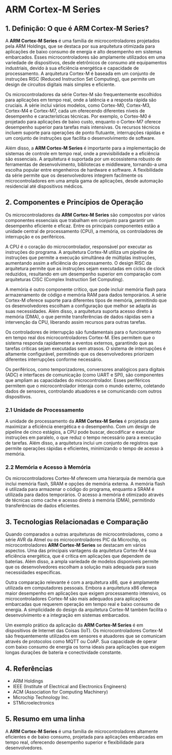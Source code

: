 # ARM Cortex-M Series

## 1. Definição: O que é **ARM Cortex-M Series**?
A **ARM Cortex-M Series** é uma família de microcontroladores projetados pela ARM Holdings, que se destaca por sua arquitetura otimizada para aplicações de baixo consumo de energia e alto desempenho em sistemas embarcados. Esses microcontroladores são amplamente utilizados em uma variedade de dispositivos, desde eletrônicos de consumo até equipamentos industriais, devido à sua eficiência energética e capacidade de processamento. A arquitetura Cortex-M é baseada em um conjunto de instruções RISC (Reduced Instruction Set Computing), que permite um design de circuitos digitais mais simples e eficiente.

Os microcontroladores da série Cortex-M são frequentemente escolhidos para aplicações em tempo real, onde a latência e a resposta rápida são cruciais. A série inclui vários modelos, como Cortex-M0, Cortex-M3, Cortex-M4 e Cortex-M7, cada um oferecendo diferentes níveis de desempenho e características técnicas. Por exemplo, o Cortex-M0 é projetado para aplicações de baixo custo, enquanto o Cortex-M7 oferece desempenho superior para tarefas mais intensivas. Os recursos técnicos incluem suporte para operações de ponto flutuante, interrupções rápidas e um conjunto de instruções que facilita o desenvolvimento de software.

Além disso, a **ARM Cortex-M Series** é importante para a implementação de sistemas de controle em tempo real, onde a previsibilidade e a eficiência são essenciais. A arquitetura é suportada por um ecossistema robusto de ferramentas de desenvolvimento, bibliotecas e middleware, tornando-a uma escolha popular entre engenheiros de hardware e software. A flexibilidade da série permite que os desenvolvedores integrem facilmente os microcontroladores em uma ampla gama de aplicações, desde automação residencial até dispositivos médicos.

## 2. Componentes e Princípios de Operação
Os microcontroladores da **ARM Cortex-M Series** são compostos por vários componentes essenciais que trabalham em conjunto para garantir um desempenho eficiente e eficaz. Entre os principais componentes estão a unidade central de processamento (CPU), a memória, os controladores de interrupção e os periféricos.

A CPU é o coração do microcontrolador, responsável por executar as instruções do programa. A arquitetura Cortex-M utiliza um pipeline de instruções que permite a execução simultânea de múltiplas instruções, aumentando assim a eficiência do processamento. O design RISC da arquitetura permite que as instruções sejam executadas em ciclos de clock reduzidos, resultando em um desempenho superior em comparação com arquiteturas CISC (Complex Instruction Set Computing).

A memória é outro componente crítico, que pode incluir memória flash para armazenamento de código e memória RAM para dados temporários. A série Cortex-M oferece suporte para diferentes tipos de memória, permitindo que os desenvolvedores escolham a configuração que melhor se adapta às suas necessidades. Além disso, a arquitetura suporta acesso direto à memória (DMA), o que permite transferências de dados rápidas sem a intervenção da CPU, liberando assim recursos para outras tarefas.

Os controladores de interrupção são fundamentais para o funcionamento em tempo real dos microcontroladores Cortex-M. Eles permitem que o sistema responda rapidamente a eventos externos, garantindo que as tarefas críticas sejam executadas sem atrasos. O sistema de interrupções é altamente configurável, permitindo que os desenvolvedores priorizem diferentes interrupções conforme necessário.

Os periféricos, como temporizadores, conversores analógicos para digitais (ADC) e interfaces de comunicação (como UART e SPI), são componentes que ampliam as capacidades do microcontrolador. Esses periféricos permitem que o microcontrolador interaja com o mundo externo, coletando dados de sensores, controlando atuadores e se comunicando com outros dispositivos.

### 2.1 Unidade de Processamento
A unidade de processamento da **ARM Cortex-M Series** é projetada para maximizar a eficiência energética e o desempenho. Com um design de pipeline de cinco estágios, a CPU pode buscar, decodificar e executar instruções em paralelo, o que reduz o tempo necessário para a execução de tarefas. Além disso, a arquitetura inclui um conjunto de registros que permite operações rápidas e eficientes, minimizando o tempo de acesso à memória.

### 2.2 Memória e Acesso à Memória
Os microcontroladores Cortex-M oferecem uma hierarquia de memória que inclui memória flash, SRAM e opções de memória externa. A memória flash é utilizada para armazenar o código do programa, enquanto a SRAM é utilizada para dados temporários. O acesso à memória é otimizado através de técnicas como cache e acesso direto à memória (DMA), permitindo transferências de dados eficientes.

## 3. Tecnologias Relacionadas e Comparação
Quando comparados a outras arquiteturas de microcontroladores, como a série AVR da Atmel ou os microcontroladores PIC da Microchip, os microcontroladores **ARM Cortex-M Series** se destacam em vários aspectos. Uma das principais vantagens da arquitetura Cortex-M é sua eficiência energética, que é crítica em aplicações que dependem de baterias. Além disso, a ampla variedade de modelos disponíveis permite que os desenvolvedores escolham a solução mais adequada para suas necessidades específicas.

Outra comparação relevante é com a arquitetura x86, que é amplamente utilizada em computadores pessoais. Embora a arquitetura x86 ofereça maior desempenho em aplicações que exigem processamento intensivo, os microcontroladores Cortex-M são mais adequados para aplicações embarcadas que requerem operação em tempo real e baixo consumo de energia. A simplicidade do design da arquitetura Cortex-M também facilita o desenvolvimento e a integração em sistemas embarcados.

Um exemplo prático da aplicação da **ARM Cortex-M Series** é em dispositivos de Internet das Coisas (IoT). Os microcontroladores Cortex-M são frequentemente utilizados em sensores e atuadores que se comunicam através de protocolos como MQTT ou CoAP. Sua capacidade de operar com baixo consumo de energia os torna ideais para aplicações que exigem longas durações de bateria e conectividade constante.

## 4. Referências
- ARM Holdings
- IEEE (Institute of Electrical and Electronics Engineers)
- ACM (Association for Computing Machinery)
- Microchip Technology Inc.
- STMicroelectronics

## 5. Resumo em uma linha
A **ARM Cortex-M Series** é uma família de microcontroladores altamente eficientes e de baixo consumo, projetada para aplicações embarcadas em tempo real, oferecendo desempenho superior e flexibilidade para desenvolvedores.
